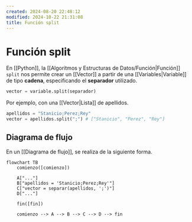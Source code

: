 ```yaml
---
created: 2024-08-20 22:48:12
modified: 2024-10-22 21:31:08
title: Función split
---
```


# Función split

En [[Python]], la [[Algoritmos y Estructuras de Datos/Función|Función]] `split` nos permite crear un [[Vector]] a partir de una [[Variables|Variable]] de tipo **cadena**, especificando el **separador** utilizado.

```python
vector = variable.split(separador)
```

Por ejemplo, con una [[Vector|Lista]] de apellidos.

```python
apellidos = "Stanicio;Perez;Rey"
vector = apellidos.split(";") # ["Stanicio", "Perez", "Rey"]
```

## Diagrama de flujo

En un [[Diagrama de flujo]], se realiza de la siguiente forma.

```mermaid
flowchart TB
	comienzo([comienzo])
	
    A["..."]
	B["apellidos = 'Stanicio;Perez;Rey'"]
    C["vector = separar(apellidos, ';')"]
    D["..."]
    
	fin([fin])
    
	comienzo --> A --> B --> C --> D --> fin
```
